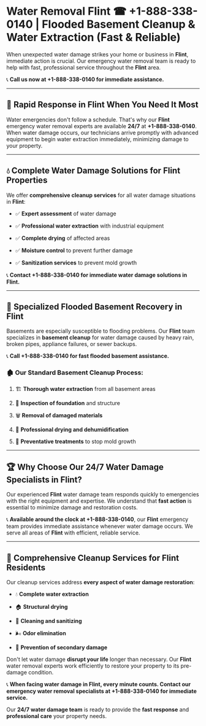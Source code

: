 # Water Removal Flint ☎ +1-888-338-0140 | Flooded Basement Cleanup & Water Extraction (Fast & Reliable)

When unexpected water damage strikes your home or business in **Flint**, immediate action is crucial. Our emergency water removal team is ready to help with fast, professional service throughout the **Flint** area. 

📞 **Call us now at +1-888-338-0140 for immediate assistance.**
---
## 🚀 Rapid Response in Flint When You Need It Most
Water emergencies don't follow a schedule. That's why our **Flint** emergency water removal experts are available **24/7** at **+1-888-338-0140**. When water damage occurs, our technicians arrive promptly with advanced equipment to begin water extraction immediately, minimizing damage to your property.
---
## 💧 Complete Water Damage Solutions for Flint Properties
We offer **comprehensive cleanup services** for all water damage situations in **Flint**:
- ✅ **Expert assessment** of water damage  
- ✅ **Professional water extraction** with industrial equipment  
- ✅ **Complete drying** of affected areas  
- ✅ **Moisture control** to prevent further damage  
- ✅ **Sanitization services** to prevent mold growth  
📞 **Contact +1-888-338-0140 for immediate water damage solutions in Flint.**
---
## 🌊 Specialized Flooded Basement Recovery in Flint
Basements are especially susceptible to flooding problems. Our **Flint** team specializes in **basement cleanup** for water damage caused by heavy rain, broken pipes, appliance failures, or sewer backups. 
📞 **Call +1-888-338-0140 for fast flooded basement assistance.**
### 🏚️ Our Standard Basement Cleanup Process:
1. 🏗️ **Thorough water extraction** from all basement areas  
2. 🔎 **Inspection of foundation** and structure  
3. 🗑️ **Removal of damaged materials**  
4. 💨 **Professional drying and dehumidification**  
5. 🚫 **Preventative treatments** to stop mold growth  
---
## 🏆 Why Choose Our 24/7 Water Damage Specialists in Flint?
Our experienced **Flint** water damage team responds quickly to emergencies with the right equipment and expertise. We understand that **fast action** is essential to minimize damage and restoration costs.
📞 **Available around the clock at +1-888-338-0140**, our **Flint** emergency team provides immediate assistance whenever water damage occurs. We serve all areas of **Flint** with efficient, reliable service.
---
## 🧹 Comprehensive Cleanup Services for Flint Residents
Our cleanup services address **every aspect of water damage restoration**:
- 💧 **Complete water extraction**  
- 🏠 **Structural drying**  
- 🧼 **Cleaning and sanitizing**  
- 🌬️ **Odor elimination**  
- 🚫 **Prevention of secondary damage**  
Don't let water damage **disrupt your life** longer than necessary. Our **Flint** water removal experts work efficiently to restore your property to its pre-damage condition.
📞 **When facing water damage in Flint, every minute counts. Contact our emergency water removal specialists at +1-888-338-0140 for immediate service.**
Our **24/7 water damage team** is ready to provide the **fast response** and **professional care** your property needs.
